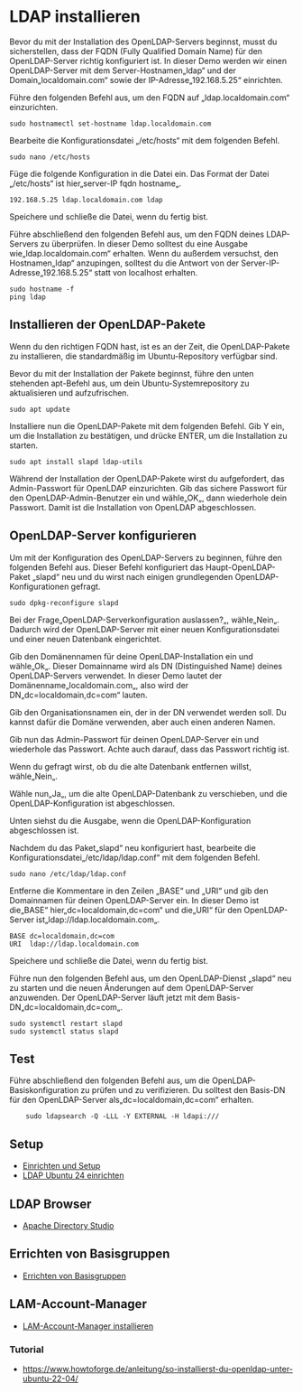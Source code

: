 # LDAP installieren
Bevor du mit der Installation des OpenLDAP-Servers beginnst, musst du sicherstellen, dass der FQDN (Fully Qualified Domain Name) für den OpenLDAP-Server richtig konfiguriert ist. In dieser Demo werden wir einen OpenLDAP-Server mit dem Server-Hostnamen„ldap“ und der Domain„localdomain.com“ sowie der IP-Adresse„192.168.5.25“ einrichten.

Führe den folgenden Befehl aus, um den FQDN auf „ldap.localdomain.com“ einzurichten.

    sudo hostnamectl set-hostname ldap.localdomain.com

Bearbeite die Konfigurationsdatei „/etc/hosts“ mit dem folgenden Befehl.

    sudo nano /etc/hosts

Füge die folgende Konfiguration in die Datei ein. Das Format der Datei „/etc/hosts“ ist hier„server-IP fqdn hostname„.

    192.168.5.25 ldap.localdomain.com ldap

Speichere und schließe die Datei, wenn du fertig bist.

Führe abschließend den folgenden Befehl aus, um den FQDN deines LDAP-Servers zu überprüfen. In dieser Demo solltest du eine Ausgabe wie„ldap.localdomain.com“ erhalten. Wenn du außerdem versuchst, den Hostnamen„ldap“ anzupingen, solltest du die Antwort von der Server-IP-Adresse„192.168.5.25“ statt von localhost erhalten.

    sudo hostname -f
    ping ldap

## Installieren der OpenLDAP-Pakete

Wenn du den richtigen FQDN hast, ist es an der Zeit, die OpenLDAP-Pakete zu installieren, die standardmäßig im Ubuntu-Repository verfügbar sind.

Bevor du mit der Installation der Pakete beginnst, führe den unten stehenden apt-Befehl aus, um dein Ubuntu-Systemrepository zu aktualisieren und aufzufrischen.

    sudo apt update

Installiere nun die OpenLDAP-Pakete mit dem folgenden Befehl. Gib Y ein, um die Installation zu bestätigen, und drücke ENTER, um die Installation zu starten.

    sudo apt install slapd ldap-utils

Während der Installation der OpenLDAP-Pakete wirst du aufgefordert, das Admin-Passwort für OpenLDAP einzurichten. Gib das sichere Passwort für den OpenLDAP-Admin-Benutzer ein und wähle„OK„, dann wiederhole dein Passwort. Damit ist die Installation von OpenLDAP abgeschlossen.

## OpenLDAP-Server konfigurieren

Um mit der Konfiguration des OpenLDAP-Servers zu beginnen, führe den folgenden Befehl aus. Dieser Befehl konfiguriert das Haupt-OpenLDAP-Paket „slapd“ neu und du wirst nach einigen grundlegenden OpenLDAP-Konfigurationen gefragt.

    sudo dpkg-reconfigure slapd

Bei der Frage„OpenLDAP-Serverkonfiguration auslassen?„, wähle„Nein„. Dadurch wird der OpenLDAP-Server mit einer neuen Konfigurationsdatei und einer neuen Datenbank eingerichtet.

Gib den Domänennamen für deine OpenLDAP-Installation ein und wähle„Ok„. Dieser Domainname wird als DN (Distinguished Name) deines OpenLDAP-Servers verwendet. In dieser Demo lautet der Domänenname„localdomain.com„, also wird der DN„dc=localdomain,dc=com“ lauten.

Gib den Organisationsnamen ein, der in der DN verwendet werden soll. Du kannst dafür die Domäne verwenden, aber auch einen anderen Namen.

Gib nun das Admin-Passwort für deinen OpenLDAP-Server ein und wiederhole das Passwort. Achte auch darauf, dass das Passwort richtig ist.

Wenn du gefragt wirst, ob du die alte Datenbank entfernen willst, wähle„Nein„.

Wähle nun„Ja„, um die alte OpenLDAP-Datenbank zu verschieben, und die OpenLDAP-Konfiguration ist abgeschlossen.

Unten siehst du die Ausgabe, wenn die OpenLDAP-Konfiguration abgeschlossen ist.

Nachdem du das Paket„slapd“ neu konfiguriert hast, bearbeite die Konfigurationsdatei„/etc/ldap/ldap.conf“ mit dem folgenden Befehl.

    sudo nano /etc/ldap/ldap.conf

Entferne die Kommentare in den Zeilen „BASE“ und „URI“ und gib den Domainnamen für deinen OpenLDAP-Server ein. In dieser Demo ist die„BASE“ hier„dc=localdomain,dc=com“ und die„URI“ für den OpenLDAP-Server ist„ldap://ldap.localdomain.com„.

    BASE dc=localdomain,dc=com
    URI  ldap://ldap.localdomain.com

Speichere und schließe die Datei, wenn du fertig bist.

Führe nun den folgenden Befehl aus, um den OpenLDAP-Dienst „slapd“ neu zu starten und die neuen Änderungen auf dem OpenLDAP-Server anzuwenden. Der OpenLDAP-Server läuft jetzt mit dem Basis-DN„dc=localdomain,dc=com„.

    sudo systemctl restart slapd
    sudo systemctl status slapd

## Test

Führe abschließend den folgenden Befehl aus, um die OpenLDAP-Basiskonfiguration zu prüfen und zu verifizieren. Du solltest den Basis-DN für den OpenLDAP-Server als„dc=localdomain,dc=com“ erhalten.

        sudo ldapsearch -Q -LLL -Y EXTERNAL -H ldapi:///

## Setup
+ [Einrichten und Setup](https://www.riecken.de/2016/01/openldap-ab-2-4-installieren-und-einrichten/)
+ [LDAP Ubuntu 24 einrichten](https://documentation.ubuntu.com/server/how-to/openldap/install-openldap/)

## LDAP Browser
- [Apache Directory Studio](LDAP-Browser/Readme.md)

## Errichten von Basisgruppen

- [Errichten von Basisgruppen](Basisgruppen/Readme.md)

## LAM-Account-Manager
- [LAM-Account-Manager installieren](LAM-Account-Manager/Readme.md)
### Tutorial
+ https://www.howtoforge.de/anleitung/so-installierst-du-openldap-unter-ubuntu-22-04/
